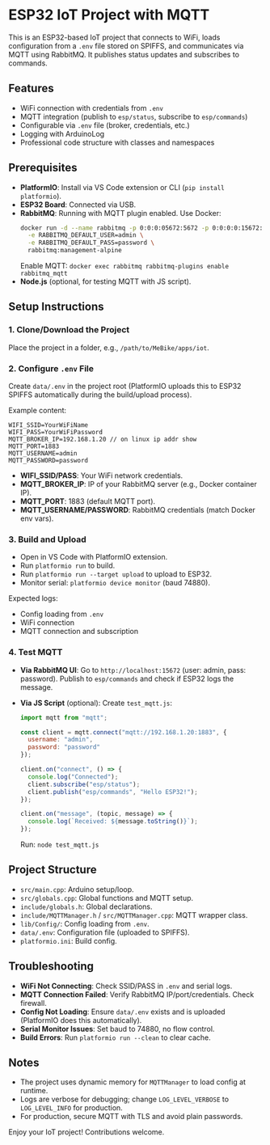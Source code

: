 # ESP32 IoT Project with MQTT

This is an ESP32-based IoT project that connects to WiFi, loads configuration from a `.env` file stored on SPIFFS, and communicates via MQTT using RabbitMQ. It publishes status updates and subscribes to commands.

## Features

- WiFi connection with credentials from `.env`
- MQTT integration (publish to `esp/status`, subscribe to `esp/commands`)
- Configurable via `.env` file (broker, credentials, etc.)
- Logging with ArduinoLog
- Professional code structure with classes and namespaces

## Prerequisites

- **PlatformIO**: Install via VS Code extension or CLI (`pip install platformio`).
- **ESP32 Board**: Connected via USB.
- **RabbitMQ**: Running with MQTT plugin enabled. Use Docker:
  ```bash
  docker run -d --name rabbitmq -p 0:0:0:05672:5672 -p 0:0:0:0:15672:15672 -p 0:0:0:0:1883:1883 \
    -e RABBITMQ_DEFAULT_USER=admin \
    -e RABBITMQ_DEFAULT_PASS=password \
    rabbitmq:management-alpine
  ```
  Enable MQTT: `docker exec rabbitmq rabbitmq-plugins enable rabbitmq_mqtt`
- **Node.js** (optional, for testing MQTT with JS script).

## Setup Instructions

### 1. Clone/Download the Project

Place the project in a folder, e.g., `/path/to/MeBike/apps/iot`.

### 2. Configure `.env` File

Create `data/.env` in the project root (PlatformIO uploads this to ESP32 SPIFFS automatically during the build/upload process).

Example content:

```
WIFI_SSID=YourWiFiName
WIFI_PASS=YourWiFiPassword
MQTT_BROKER_IP=192.168.1.20 // on linux ip addr show
MQTT_PORT=1883
MQTT_USERNAME=admin
MQTT_PASSWORD=password
```

- **WIFI_SSID/PASS**: Your WiFi network credentials.
- **MQTT_BROKER_IP**: IP of your RabbitMQ server (e.g., Docker container IP).
- **MQTT_PORT**: 1883 (default MQTT port).
- **MQTT_USERNAME/PASSWORD**: RabbitMQ credentials (match Docker env vars).

### 3. Build and Upload

- Open in VS Code with PlatformIO extension.
- Run `platformio run` to build.
- Run `platformio run --target upload` to upload to ESP32.
- Monitor serial: `platformio device monitor` (baud 74880).

Expected logs:

- Config loading from `.env`
- WiFi connection
- MQTT connection and subscription

### 4. Test MQTT

- **Via RabbitMQ UI**: Go to `http://localhost:15672` (user: admin, pass: password). Publish to `esp/commands` and check if ESP32 logs the message.
- **Via JS Script** (optional): Create `test_mqtt.js`:

  ```javascript
  import mqtt from "mqtt";

  const client = mqtt.connect("mqtt://192.168.1.20:1883", {
    username: "admin",
    password: "password"
  });

  client.on("connect", () => {
    console.log("Connected");
    client.subscribe("esp/status");
    client.publish("esp/commands", "Hello ESP32!");
  });

  client.on("message", (topic, message) => {
    console.log(`Received: ${message.toString()}`);
  });
  ```

  Run: `node test_mqtt.js`

## Project Structure

- `src/main.cpp`: Arduino setup/loop.
- `src/globals.cpp`: Global functions and MQTT setup.
- `include/globals.h`: Global declarations.
- `include/MQTTManager.h` / `src/MQTTManager.cpp`: MQTT wrapper class.
- `lib/Config/`: Config loading from `.env`.
- `data/.env`: Configuration file (uploaded to SPIFFS).
- `platformio.ini`: Build config.

## Troubleshooting

- **WiFi Not Connecting**: Check SSID/PASS in `.env` and serial logs.
- **MQTT Connection Failed**: Verify RabbitMQ IP/port/credentials. Check firewall.
- **Config Not Loading**: Ensure `data/.env` exists and is uploaded (PlatformIO does this automatically).
- **Serial Monitor Issues**: Set baud to 74880, no flow control.
- **Build Errors**: Run `platformio run --clean` to clear cache.

## Notes

- The project uses dynamic memory for `MQTTManager` to load config at runtime.
- Logs are verbose for debugging; change `LOG_LEVEL_VERBOSE` to `LOG_LEVEL_INFO` for production.
- For production, secure MQTT with TLS and avoid plain passwords.

Enjoy your IoT project! Contributions welcome.
